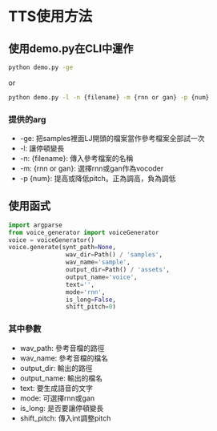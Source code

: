 ﻿# TTS使用方法

## 使用demo.py在CLI中運作

```cmd
python demo.py -ge
```

or

```cmd
python demo.py -l -n {filename} -m {rnn or gan} -p {num}
```

### 提供的arg

* -ge: 把samples裡面LJ開頭的檔案當作參考檔案全部試一次
* -l: 讓停頓變長
* -n: {filename}: 傳入參考檔案的名稱
* -m: {rnn or gan}: 選擇rnn或gan作為vocoder
* -p {num}: 提高或降低pitch。正為調高，負為調低

## 使用函式

```python
import argparse
from voice_generator import voiceGenerator
voice = voiceGenerator()
voice.generate(synt_path=None,
                wav_dir=Path() / 'samples',
                wav_name='sample',
                output_dir=Path() / 'assets',
                output_name='voice',
                text='',
                mode='rnn',
                is_long=False,
                shift_pitch=0)
```

### 其中參數

* wav_path: 參考音檔的路徑
* wav_name: 參考音檔的檔名
* output_dir: 輸出的路徑
* output_name: 輸出的檔名
* text: 要生成語音的文字
* mode: 可選擇rnn或gan
* is_long: 是否要讓停頓變長
* shift_pitch: 傳入int調整pitch
